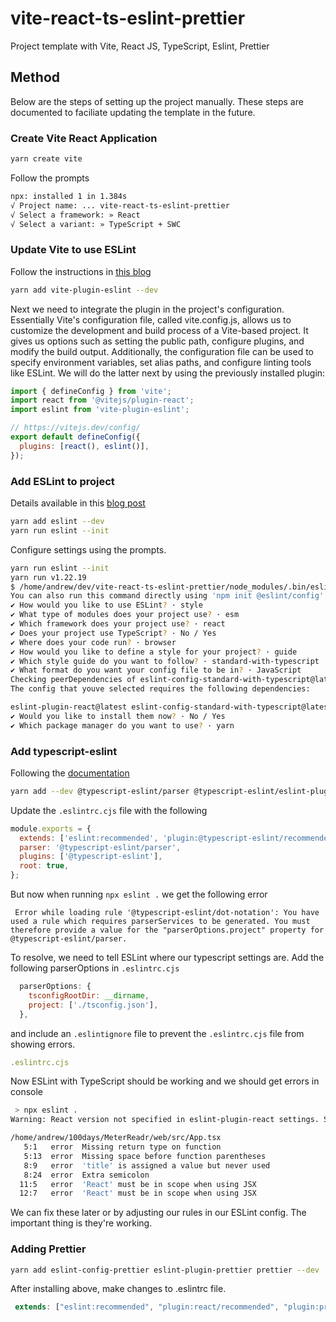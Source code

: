 # vite-react-ts-eslint-prettier

Project template with Vite, React JS, TypeScript, Eslint, Prettier

## Method

Below are the steps of setting up the project manually. These steps are documented to faciliate updating the template in the future.

### Create Vite React Application

```bash
yarn create vite
```

Follow the prompts

```bash
npx: installed 1 in 1.384s
√ Project name: ... vite-react-ts-eslint-prettier
√ Select a framework: » React
√ Select a variant: » TypeScript + SWC
```

### Update Vite to use ESLint

Follow the instructions in [this blog](https://www.robinwieruch.de/vite-eslint/)

```bash
yarn add vite-plugin-eslint --dev
```

Next we need to integrate the plugin in the project's configuration. Essentially Vite's configuration file, called vite.config.js, allows us to customize the development and build process of a Vite-based project. It gives us options such as setting the public path, configure plugins, and modify the build output. Additionally, the configuration file can be used to specify environment variables, set alias paths, and configure linting tools like ESLint. We will do the latter next by using the previously installed plugin:

```js
import { defineConfig } from 'vite';
import react from '@vitejs/plugin-react';
import eslint from 'vite-plugin-eslint';

// https://vitejs.dev/config/
export default defineConfig({
  plugins: [react(), eslint()],
});
```

### Add ESLint to project

Details available in this [blog post](https://dev.to/knowankit/setup-eslint-and-prettier-in-react-app-357b)

```bash
yarn add eslint --dev
yarn run eslint --init
```

Configure settings using the prompts.

```bash
yarn run eslint --init
yarn run v1.22.19
$ /home/andrew/dev/vite-react-ts-eslint-prettier/node_modules/.bin/eslint --init
You can also run this command directly using 'npm init @eslint/config'.
✔ How would you like to use ESLint? · style
✔ What type of modules does your project use? · esm
✔ Which framework does your project use? · react
✔ Does your project use TypeScript? · No / Yes
✔ Where does your code run? · browser
✔ How would you like to define a style for your project? · guide
✔ Which style guide do you want to follow? · standard-with-typescript
✔ What format do you want your config file to be in? · JavaScript
Checking peerDependencies of eslint-config-standard-with-typescript@latest
The config that youve selected requires the following dependencies:

eslint-plugin-react@latest eslint-config-standard-with-typescript@latest @typescript-eslint/eslint-plugin@^5.0.0 eslint@^8.0.1 eslint-plugin-import@^2.25.2 eslint-plugin-n@^15.0.0 eslint-plugin-promise@^6.0.0 typescript@*
✔ Would you like to install them now? · No / Yes
✔ Which package manager do you want to use? · yarn
```

### Add typescript-eslint

Following the [documentation](https://typescript-eslint.io/getting-started)

```bash
yarn add --dev @typescript-eslint/parser @typescript-eslint/eslint-plugin eslint typescript
```

Update the `.eslintrc.cjs` file with the following

```js
module.exports = {
  extends: ['eslint:recommended', 'plugin:@typescript-eslint/recommended'],
  parser: '@typescript-eslint/parser',
  plugins: ['@typescript-eslint'],
  root: true,
};
```

But now when running `npx eslint .` we get the following error

```
 Error while loading rule '@typescript-eslint/dot-notation': You have used a rule which requires parserServices to be generated. You must therefore provide a value for the "parserOptions.project" property for @typescript-eslint/parser.
```

To resolve, we need to tell ESLint where our typescript settings are.
Add the following parserOptions in `.eslintrc.cjs`

```js
  parserOptions: {
    tsconfigRootDir: __dirname,
    project: ['./tsconfig.json'],
  },
```

and include an `.eslintignore` file to prevent the `.eslintrc.cjs` file from showing errors.

```js
.eslintrc.cjs
```

Now ESLint with TypeScript should be working and we should get errors in console

```bash
 > npx eslint .
Warning: React version not specified in eslint-plugin-react settings. See https://github.com/jsx-eslint/eslint-plugin-react#configuration .

/home/andrew/100days/MeterReadr/web/src/App.tsx
   5:1   error  Missing return type on function                                                                                                                                                        @typescript-eslint/explicit-function-return-type
   5:13  error  Missing space before function parentheses                                                                                                                                              @typescript-eslint/space-before-function-paren
   8:9   error  'title' is assigned a value but never used                                                                                                                                             @typescript-eslint/no-unused-vars
   8:24  error  Extra semicolon                                                                                                                                                                        @typescript-eslint/semi
  11:5   error  'React' must be in scope when using JSX                                                                                                                                                react/react-in-jsx-scope
  12:7   error  'React' must be in scope when using JSX                                                                                                                                                react/react-in-jsx-scope
```

We can fix these later or by adjusting our rules in our ESLint config. The important thing is they're working.


### Adding Prettier

```bash
yarn add eslint-config-prettier eslint-plugin-prettier prettier --dev
```

After installing above, make changes to .eslintrc file.

```js
 extends: ["eslint:recommended", "plugin:react/recommended", "plugin:prettier/recommended"]

```